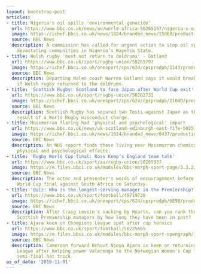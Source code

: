 ```yaml
---
layout: bootstrap-post
articles:
- title: Nigeria's oil spills 'environmental genocide'
  url: https://www.bbc.co.uk/news/av/world-africa-50265157/nigeria-s-oil-spills-environmental-genocide
  image: https://ichef.bbci.co.uk/news/1024/branded_news/150E9/production/_109494268_p07sql7x.jpg
  source: BBC News
  description: A commission has called for urgent action to stop oil spills that are
    devastating communities in Nigeria’s Bayelsa State.
- title: Welsh rugby 'must not return to doldrums' - Gatland
  url: https://www.bbc.co.uk/sport/rugby-union/50265797
  image: https://ichef.bbci.co.uk/onesport/cps/624/cpsprodpb/1143/production/_109491440_warren_reuters.jpg
  source: BBC News
  description: Departing Wales coach Warren Gatland says it would break his heart
    if Welsh rugby returned to the doldrums.
- title: 'Scottish Rugby: Scotland to face Japan after World Cup exit'
  url: https://www.bbc.co.uk/sport/rugby-union/50262731
  image: https://ichef.bbci.co.uk/onesport/cps/624/cpsprodpb/1104D/production/_109490796_gettyimages-1175837865.jpg
  source: BBC News
  description: Scottish Rugby has secured two Tests against Japan as they await the
    result of a World Rugby misconduct charge.
- title: Mossmorran flaring had 'physical and psychological' impact
  url: https://www.bbc.co.uk/news/uk-scotland-edinburgh-east-fife-50251697
  image: https://ichef.bbci.co.uk/news/1024/branded_news/0437/production/_108297010_392aa56e-460b-41dd-915a-7ba13834fe9e.jpg
  source: BBC News
  description: An NHS report finds those living near Mossmorran chemical plant suffered
    physical and psychological effects.
- title: 'Rugby World Cup final: Ross Kemp’s England team talk'
  url: https://www.bbc.co.uk/sport/av/rugby-union/50265937
  image: https://m.files.bbci.co.uk/modules/bbc-morph-sport-page/3.3.2/images/bbc-sport-logo.png
  source: BBC News
  description: The actor and presenter's words of encouragement before England's Rugby
    World Cup final against South Africa on Saturday.
- title: 'Quiz: Who is the longest-serving manager in the Premiership?'
  url: https://www.bbc.co.uk/sport/football/49719736
  image: https://ichef.bbci.co.uk/onesport/cps/624/cpsprodpb/0E9B/production/_109493730_untitledcollage.jpg
  source: BBC News
  description: After Craig Levein's sacking by Hearts, can you rank the remaining
    Scottish Premiership managers by how long they have been in post?
- title: Ajara keen on Champions League spot after cup heroics
  url: https://www.bbc.co.uk/sport/football/50225665
  image: https://m.files.bbci.co.uk/modules/bbc-morph-sport-opengraph/1.1.1/images/bbc-sport-logo.png
  source: BBC News
  description: Cameroon forward Nchout Njoya Ajara is keen on returning to the Champions
    League after helping power Valerenga to the Norwegian Women's Cup final with a
    semi-final hat trick.
as_of_date: '2019-11-01'
---
```


